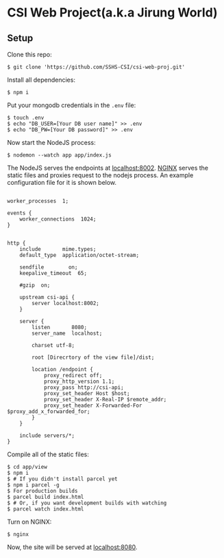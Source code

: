 # CSI Web Project(a.k.a Jirung World)

## Setup

Clone this repo:

```shell
$ git clone 'https://github.com/SSHS-CSI/csi-web-proj.git'
```

Install all dependencies:

```shell
$ npm i
```

Put your mongodb credentials in the `.env` file:

```shell
$ touch .env
$ echo "DB_USER=[Your DB user name]" >> .env
$ echo "DB_PW=[Your DB password]" >> .env
```

Now start the NodeJS process:

```shell
$ nodemon --watch app app/index.js
```

The NodeJS serves the endpoints at [localhost:8002](http://localhost:8002).
[NGINX](http://nginx.org) serves the static files and proxies request to the nodejs process.
An example configuration file for it is shown below.

```nginx

worker_processes  1;

events {
    worker_connections  1024;
}


http {
    include       mime.types;
    default_type  application/octet-stream;

    sendfile        on;
    keepalive_timeout  65;

    #gzip  on;

    upstream csi-api {
        server localhost:8002;
    }

    server {
        listen       8080;
        server_name  localhost;

        charset utf-8;

        root [Direcrtory of the view file]/dist;

        location /endpoint {
            proxy_redirect off;
            proxy_http_version 1.1;
            proxy_pass http://csi-api;
            proxy_set_header Host $host;
            proxy_set_header X-Real-IP $remote_addr;
            proxy_set_header X-Forwarded-For $proxy_add_x_forwarded_for;
        }
    }

    include servers/*;
}

```

Compile all of the static files:

```shell
$ cd app/view
$ npm i
$ # If you didn't install parcel yet
$ npm i parcel -g
$ For production builds
$ parcel build index.html
$ # Or, if you want development builds with watching
$ parcel watch index.html
```

Turn on NGINX:

```shell
$ nginx
```

Now, the site will be served at [localhost:8080](http://localhost:8080).
